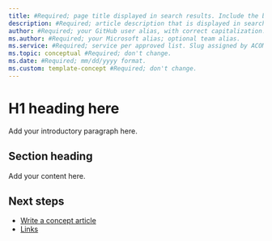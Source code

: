 ```yaml
---
title: #Required; page title displayed in search results. Include the brand. Don't enclose in quotation marks.
description: #Required; article description that is displayed in search results. Don't enclose in quotation marks.
author: #Required; your GitHub user alias, with correct capitalization.
ms.author: #Required; your Microsoft alias; optional team alias.
ms.service: #Required; service per approved list. Slug assigned by ACOM.
ms.topic: conceptual #Required; don't change.
ms.date: #Required; mm/dd/yyyy format.
ms.custom: template-concept #Required; don't change.
---
```


<!-- Remove all the comments in this template before you sign-off or merge to the main branch. -->

<!-- This template provides the basic structure of a concept article. See the [concept guidance](FILENAME.md) in the contributor guide. To provide feedback on this template contact [WHO SHOULD THIS BE](mailto:WHOM@microsoft.com). -->

<!-- H1 - Required. This should match the title you entered in the metadata. Set expectations for what the content covers, so customers know the content meets their needs. Should NOT begin with a verb. -->
# H1 heading here

<!-- Introductory paragraph - Required. Lead with a light intro that describes what the article covers. Answer the fundamental “What is X and how will learning this help me accomplish Y?” question. A good lead is a sentence in the form, “X is a (type of) Y that does Z.” Keep this paragraph short. -->
Add your introductory paragraph here.

<!-- H2s - Required. Give each H2 a heading that sets expectations for the content that follows. Follow H2 headings with a sentence about how the section contributes to the whole. -->
## Section heading

Add your content here.

<!-- Next steps - Required. Provide at least one next step and no more than three. Include some context so the customer can determine why they would click the link. -->
## Next steps

<!-- Add a context sentence for the following links -->
- [Write a concept article](FILENAME.md)
- [Links](links-how-to.md)

<!-- Remove all the comments in this template before you sign-off or merge to the main branch. -->
